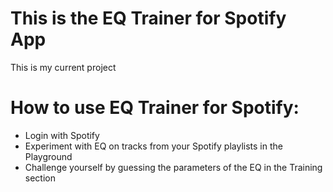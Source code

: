 # This is the EQ Trainer for Spotify App 

This is my current project

# How to use EQ Trainer for Spotify:

- Login with Spotify
- Experiment with EQ on tracks from your Spotify playlists in the Playground
- Challenge yourself by guessing the parameters of the EQ in the Training section

